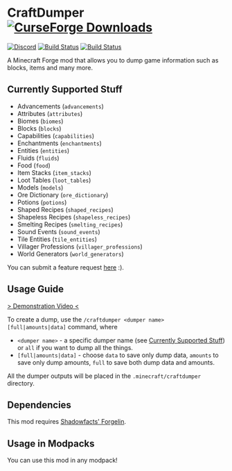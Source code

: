 # CraftDumper [![CurseForge Downloads](http://cf.way2muchnoise.eu/full_354281_downloads.svg)](https://www.curseforge.com/minecraft/mc-mods/craftdumper)
[![Discord](https://img.shields.io/discord/136085738151346176?color=7289DA&logo=discord&logoColor=white)](https://discord.gg/tkDUmpQ)
[![Build Status](https://ci.pearx.net/job/pearxteam/job/craftdumper/job/1.12-master/badge/icon?subject=1.12-master)](https://ci.pearx.net/job/pearxteam/job/craftdumper/job/1.12-master/)
[![Build Status](https://ci.pearx.net/job/pearxteam/job/craftdumper/job/1.12-develop/badge/icon?subject=1.12-develop)](https://ci.pearx.net/job/pearxteam/job/craftdumper/job/1.12-develop/)

A Minecraft Forge mod that allows you to dump game information such as blocks, items and many more.

## Currently Supported Stuff
* Advancements (`advancements`)
* Attributes (`attributes`)
* Biomes (`biomes`)
* Blocks (`blocks`)
* Capabilities (`capabilities`)
* Enchantments (`enchantments`)
* Entities (`entities`)
* Fluids (`fluids`)
* Food (`food`)
* Item Stacks (`item_stacks`)
* Loot Tables (`loot_tables`)
* Models (`models`)
* Ore Dictionary (`ore_dictionary`)
* Potions (`potions`)
* Shaped Recipes (`shaped_recipes`)
* Shapeless Recipes (`shapeless_recipes`)
* Smelting Recipes (`smelting_recipes`)
* Sound Events (`sound_events`)
* Tile Entities (`tile_entities`)
* Villager Professions (`villager_professions`)
* World Generators (`world_generators`)

You can submit a feature request [here](https://github.com/pearxteam/craftdumper/issues) :).

## Usage Guide
[> Demonstration Video <](https://streamable.com/uw4n5)

To create a dump, use the `/craftdumper <dumper name> [full|amounts|data]` command, where
* `<dumper name>` - a specific dumper name (see [Currently Supported Stuff](#Currently-Supported-Stuff)) or `all` if you want to dump all the things.
* `[full|amounts|data]` - choose `data` to save only dump data, `amounts` to save only dump amounts, `full` to save both dump data and amounts.

All the dumper outputs will be placed in the `.minecraft/craftdumper` directory.

## Dependencies
This mod requires [Shadowfacts' Forgelin](https://www.curseforge.com/minecraft/mc-mods/shadowfacts-forgelin).

## Usage in Modpacks
You can use this mod in any modpack!